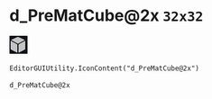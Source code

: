 # d_PreMatCube@2x `32x32`
<img src="/img/d_PreMatCube@2x.png" width=32 height=32>

``` CSharp
EditorGUIUtility.IconContent("d_PreMatCube@2x")
```
```
d_PreMatCube@2x
```
